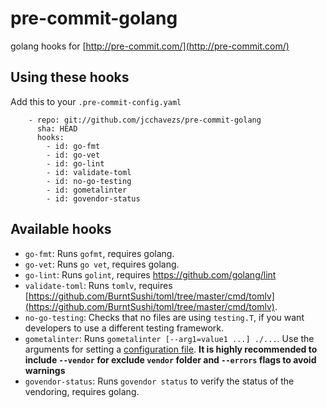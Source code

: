 
# pre-commit-golang


golang hooks for [http://pre-commit.com/](http://pre-commit.com/)

## Using these hooks

Add this to your `.pre-commit-config.yaml`

```
    - repo: git://github.com/jcchavezs/pre-commit-golang
      sha: HEAD
      hooks:
        - id: go-fmt
        - id: go-vet
        - id: go-lint
        - id: validate-toml
        - id: no-go-testing
        - id: gometalinter
        - id: govendor-status
```

## Available hooks

- `go-fmt`: Runs `gofmt`, requires golang.
- `go-vet`: Runs `go vet`, requires golang.
- `go-lint`: Runs `golint`, requires https://github.com/golang/lint
- `validate-toml`: Runs `tomlv`, requires
   [https://github.com/BurntSushi/toml/tree/master/cmd/tomlv](https://github.com/BurntSushi/toml/tree/master/cmd/tomlv).
- `no-go-testing`: Checks that no files are using `testing.T`, if you want
  developers to use a different testing framework.
- `gometalinter`: Runs `gometalinter [--arg1=value1 ...] ./...`. Use the arguments for setting a [configuration file](https://github.com/alecthomas/gometalinter#configuration-file). **It is highly recommended to include `--vendor` for exclude `vendor` folder and `--errors` flags to avoid warnings**
- `govendor-status`: Runs `govendor status` to verify the status of the vendoring, requires golang.
